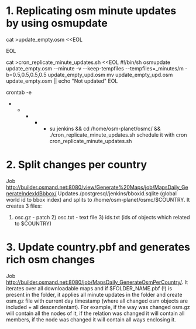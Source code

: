 # 1. Replicating osm minute updates by using osmupdate

cat >update_empty.osm <<EOL
<?xml version='1.0' encoding='UTF-8'?>
<osm version="0.6" generator="osmconvert 0.8.4" timestamp="2015-07-15T15:55:02Z">
        <bounds minlat="0.5" minlon="0.5" maxlat="0.5" maxlon="0.5"/>
</osm>
EOL

cat >cron_replicate_minute_updates.sh  <<EOL
#!/bin/sh
osmupdate update_empty.osm --minute -v --keep-tempfiles --tempfiles=_minutes/m -b=0.5,0.5,0.5,0.5 update_empty_upd.osm
mv update_empty_upd.osm update_empty.osm || echo "Not updated"
EOL

crontab -e 
* * * * * su jenkins && cd /home/osm-planet/osmc/ && ./cron_replicate_minute_updates.sh
schedule it with cron cron_replicate_minute_updates.sh

# 2. Split changes per country 
Job http://builder.osmand.net:8080/view/Generate%20Maps/job/MapsDaily_GenerateIndexIdBbbox/
Updates /postgresql/jenkins/bboxid.sqlite (global world id to bbox index) and splits to /home/osm-planet/osmc/$COUNTRY.
It creates 3 files:
1) osc.gz - patch 2) osc.txt - text file 3) ids.txt (ids of objects which related to $COUNTRY)

# 3. Update country.pbf and generates rich osm changes
Job http://builder.osmand.net:8080/job/MapsDaily_GenerateOsmPerCountry/.
It iterates over all downloadable maps and if $FOLDER_NAME.pbf (!) is present in the folder, it applies all minute updates in the folder and create osm.gz file with current day timestamp  (where all changed osm objects are included + all descendentant). For example, if the way was changed osm.gz will contain all the nodes of it, if the relation was changed it will contain all members, if the node was changed it will contain all ways enclosing it.
